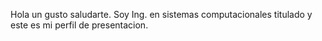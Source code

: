 Hola un gusto saludarte. Soy Ing. en sistemas computacionales titulado y este es mi perfil de presentacion.

